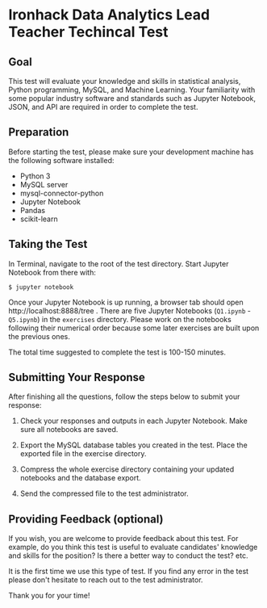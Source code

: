 # Ironhack Data Analytics Lead Teacher Techincal Test

## Goal

This test will evaluate your knowledge and skills in statistical analysis, Python programming, MySQL, and Machine Learning. Your familiarity with some popular industry software and standards such as Jupyter Notebook, JSON, and API are required in order to complete the test.

## Preparation

Before starting the test, please make sure your development machine has the following software installed:

* Python 3
* MySQL server
* mysql-connector-python
* Jupyter Notebook
* Pandas
* scikit-learn

## Taking the Test

In Terminal, navigate to the root of the test directory. Start Jupyter Notebook from there with:

```
$ jupyter notebook
```

Once your Jupyter Notebook is up running, a browser tab should open http://localhost:8888/tree . There are five Jupyter Notebooks (`Q1.ipynb` - `Q5.ipynb`) in the `exercises` directory. Please work on the notebooks following their numerical order because some later exercises are built upon the previous ones.

The total time suggested to complete the test is 100-150 minutes.

## Submitting Your Response

After finishing all the questions, follow the steps below to submit your response:

1. Check your responses and outputs in each Jupyter Notebook. Make sure all notebooks are saved.

2. Export the MySQL database tables you created in the test. Place the exported file in the exercise directory.

3. Compress the whole exercise directory containing your updated notebooks and the database export. 

4. Send the compressed file to the test administrator.


## Providing Feedback (optional)

If you wish, you are welcome to provide feedback about this test. For example, do you think this test is useful to evaluate candidates' knowledge and skills for the position? Is there a better way to conduct the test? etc.

It is the first time we use this type of test. If you find any error in the test please don't hesitate to reach out to the test administrator.

Thank you for your time!